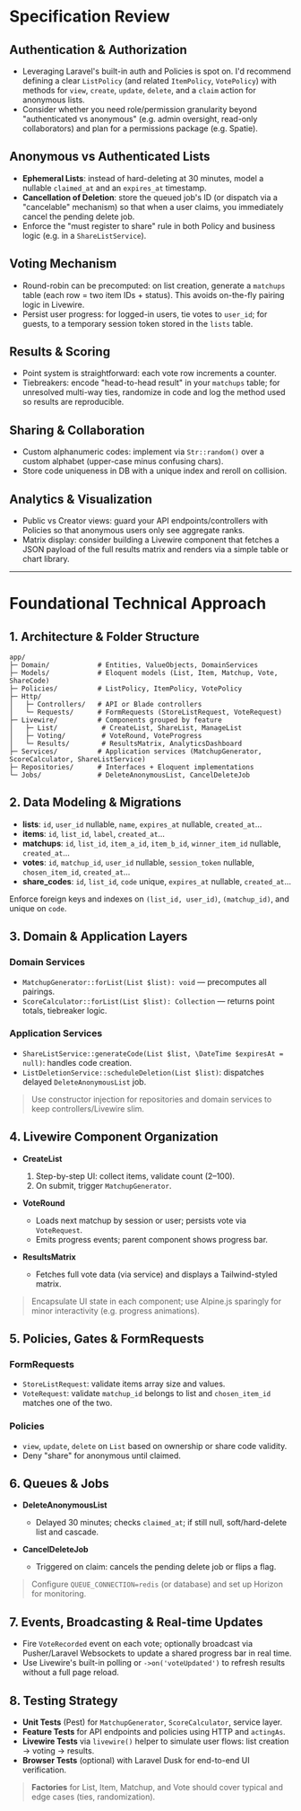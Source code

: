 # Specification Review

## Authentication & Authorization

- Leveraging Laravel's built-in auth and Policies is spot on. I'd recommend defining a clear `ListPolicy` (and related `ItemPolicy`, `VotePolicy`) with methods for `view`, `create`, `update`, `delete`, and a `claim` action for anonymous lists.
- Consider whether you need role/permission granularity beyond "authenticated vs anonymous" (e.g. admin oversight, read-only collaborators) and plan for a permissions package (e.g. Spatie).

## Anonymous vs Authenticated Lists

- **Ephemeral Lists**: instead of hard-deleting at 30 minutes, model a nullable `claimed_at` and an `expires_at` timestamp.
- **Cancellation of Deletion**: store the queued job's ID (or dispatch via a "cancelable" mechanism) so that when a user claims, you immediately cancel the pending delete job.
- Enforce the "must register to share" rule in both Policy and business logic (e.g. in a `ShareListService`).

## Voting Mechanism

- Round-robin can be precomputed: on list creation, generate a `matchups` table (each row = two item IDs + status). This avoids on-the-fly pairing logic in Livewire.
- Persist user progress: for logged-in users, tie votes to `user_id`; for guests, to a temporary session token stored in the `lists` table.

## Results & Scoring

- Point system is straightforward: each vote row increments a counter.
- Tiebreakers: encode "head-to-head result" in your `matchups` table; for unresolved multi-way ties, randomize in code and log the method used so results are reproducible.

## Sharing & Collaboration

- Custom alphanumeric codes: implement via `Str::random()` over a custom alphabet (upper-case minus confusing chars).
- Store code uniqueness in DB with a unique index and reroll on collision.

## Analytics & Visualization

- Public vs Creator views: guard your API endpoints/controllers with Policies so that anonymous users only see aggregate ranks.
- Matrix display: consider building a Livewire component that fetches a JSON payload of the full results matrix and renders via a simple table or chart library.

---

# Foundational Technical Approach

## 1. Architecture & Folder Structure

```text
app/
├─ Domain/            # Entities, ValueObjects, DomainServices
├─ Models/            # Eloquent models (List, Item, Matchup, Vote, ShareCode)
├─ Policies/          # ListPolicy, ItemPolicy, VotePolicy
├─ Http/
│   ├─ Controllers/   # API or Blade controllers
│   └─ Requests/      # FormRequests (StoreListRequest, VoteRequest)
├─ Livewire/          # Components grouped by feature
│   ├─ List/           # CreateList, ShareList, ManageList
│   ├─ Voting/         # VoteRound, VoteProgress
│   └─ Results/        # ResultsMatrix, AnalyticsDashboard
├─ Services/          # Application services (MatchupGenerator, ScoreCalculator, ShareListService)
├─ Repositories/      # Interfaces + Eloquent implementations
└─ Jobs/              # DeleteAnonymousList, CancelDeleteJob
```

## 2. Data Modeling & Migrations

- **lists**: `id`, `user_id` nullable, `name`, `expires_at` nullable, `created_at`…
- **items**: `id`, `list_id`, `label`, `created_at`…
- **matchups**: `id`, `list_id`, `item_a_id`, `item_b_id`, `winner_item_id` nullable, `created_at`…
- **votes**: `id`, `matchup_id`, `user_id` nullable, `session_token` nullable, `chosen_item_id`, `created_at`…
- **share_codes**: `id`, `list_id`, `code` unique, `expires_at` nullable, `created_at`…

Enforce foreign keys and indexes on `(list_id, user_id)`, `(matchup_id)`, and unique on `code`.

## 3. Domain & Application Layers

### Domain Services

- `MatchupGenerator::forList(List $list): void` — precomputes all pairings.
- `ScoreCalculator::forList(List $list): Collection` — returns point totals, tiebreaker logic.

### Application Services

- `ShareListService::generateCode(List $list, \DateTime $expiresAt = null)`: handles code creation.
- `ListDeletionService::scheduleDeletion(List $list)`: dispatches delayed `DeleteAnonymousList` job.

> Use constructor injection for repositories and domain services to keep controllers/Livewire slim.

## 4. Livewire Component Organization

- **CreateList**  
  1. Step-by-step UI: collect items, validate count (2–100).  
  2. On submit, trigger `MatchupGenerator`.

- **VoteRound**  
  - Loads next matchup by session or user; persists vote via `VoteRequest`.  
  - Emits progress events; parent component shows progress bar.

- **ResultsMatrix**  
  - Fetches full vote data (via service) and displays a Tailwind-styled matrix.

> Encapsulate UI state in each component; use Alpine.js sparingly for minor interactivity (e.g. progress animations).

## 5. Policies, Gates & FormRequests

### FormRequests

- `StoreListRequest`: validate items array size and values.  
- `VoteRequest`: validate `matchup_id` belongs to list and `chosen_item_id` matches one of the two.

### Policies

- `view`, `update`, `delete` on `List` based on ownership or share code validity.  
- Deny "share" for anonymous until claimed.

## 6. Queues & Jobs

- **DeleteAnonymousList**  
  - Delayed 30 minutes; checks `claimed_at`; if still null, soft/hard-delete list and cascade.

- **CancelDeleteJob**  
  - Triggered on claim: cancels the pending delete job or flips a flag.

> Configure `QUEUE_CONNECTION=redis` (or database) and set up Horizon for monitoring.

## 7. Events, Broadcasting & Real-time Updates

- Fire `VoteRecorded` event on each vote; optionally broadcast via Pusher/Laravel Websockets to update a shared progress bar in real time.  
- Use Livewire's built-in polling or `->on('voteUpdated')` to refresh results without a full page reload.

## 8. Testing Strategy

- **Unit Tests** (Pest) for `MatchupGenerator`, `ScoreCalculator`, service layer.  
- **Feature Tests** for API endpoints and policies using HTTP and `actingAs`.  
- **Livewire Tests** via `livewire()` helper to simulate user flows: list creation → voting → results.  
- **Browser Tests** (optional) with Laravel Dusk for end-to-end UI verification.

> **Factories** for List, Item, Matchup, and Vote should cover typical and edge cases (ties, randomization).
